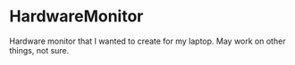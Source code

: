 # HardwareMonitor

Hardware monitor that I wanted to create for my laptop. May work on other things, not sure.